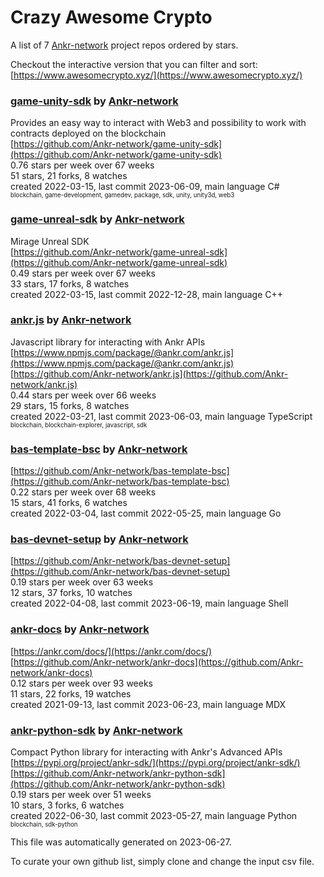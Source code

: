 # Crazy Awesome Crypto
A list of 7 [Ankr-network](https://github.com/Ankr-network) project repos ordered by stars.  

Checkout the interactive version that you can filter and sort: 
[https://www.awesomecrypto.xyz/](https://www.awesomecrypto.xyz/)  


### [game-unity-sdk](https://github.com/Ankr-network/game-unity-sdk) by [Ankr-network](https://github.com/Ankr-network)  
Provides an easy way to interact with Web3 and possibility to work with contracts deployed on the blockchain  
[https://github.com/Ankr-network/game-unity-sdk](https://github.com/Ankr-network/game-unity-sdk)  
0.76 stars per week over 67 weeks  
51 stars, 21 forks, 8 watches  
created 2022-03-15, last commit 2023-06-09, main language C#  
<sub><sup>blockchain, game-development, gamedev, package, sdk, unity, unity3d, web3</sup></sub>


### [game-unreal-sdk](https://github.com/Ankr-network/game-unreal-sdk) by [Ankr-network](https://github.com/Ankr-network)  
Mirage Unreal SDK  
[https://github.com/Ankr-network/game-unreal-sdk](https://github.com/Ankr-network/game-unreal-sdk)  
0.49 stars per week over 67 weeks  
33 stars, 17 forks, 8 watches  
created 2022-03-15, last commit 2022-12-28, main language C++  


### [ankr.js](https://github.com/Ankr-network/ankr.js) by [Ankr-network](https://github.com/Ankr-network)  
Javascript library for interacting with Ankr APIs  
[https://www.npmjs.com/package/@ankr.com/ankr.js](https://www.npmjs.com/package/@ankr.com/ankr.js)  
[https://github.com/Ankr-network/ankr.js](https://github.com/Ankr-network/ankr.js)  
0.44 stars per week over 66 weeks  
29 stars, 15 forks, 8 watches  
created 2022-03-21, last commit 2023-06-03, main language TypeScript  
<sub><sup>blockchain, blockchain-explorer, javascript, sdk</sup></sub>


### [bas-template-bsc](https://github.com/Ankr-network/bas-template-bsc) by [Ankr-network](https://github.com/Ankr-network)  
  
[https://github.com/Ankr-network/bas-template-bsc](https://github.com/Ankr-network/bas-template-bsc)  
0.22 stars per week over 68 weeks  
15 stars, 41 forks, 6 watches  
created 2022-03-04, last commit 2022-05-25, main language Go  


### [bas-devnet-setup](https://github.com/Ankr-network/bas-devnet-setup) by [Ankr-network](https://github.com/Ankr-network)  
  
[https://github.com/Ankr-network/bas-devnet-setup](https://github.com/Ankr-network/bas-devnet-setup)  
0.19 stars per week over 63 weeks  
12 stars, 37 forks, 10 watches  
created 2022-04-08, last commit 2023-06-19, main language Shell  


### [ankr-docs](https://github.com/Ankr-network/ankr-docs) by [Ankr-network](https://github.com/Ankr-network)  
  
[https://ankr.com/docs/](https://ankr.com/docs/)  
[https://github.com/Ankr-network/ankr-docs](https://github.com/Ankr-network/ankr-docs)  
0.12 stars per week over 93 weeks  
11 stars, 22 forks, 19 watches  
created 2021-09-13, last commit 2023-06-23, main language MDX  


### [ankr-python-sdk](https://github.com/Ankr-network/ankr-python-sdk) by [Ankr-network](https://github.com/Ankr-network)  
Compact Python library for interacting with Ankr's Advanced APIs  
[https://pypi.org/project/ankr-sdk/](https://pypi.org/project/ankr-sdk/)  
[https://github.com/Ankr-network/ankr-python-sdk](https://github.com/Ankr-network/ankr-python-sdk)  
0.19 stars per week over 51 weeks  
10 stars, 3 forks, 6 watches  
created 2022-06-30, last commit 2023-05-27, main language Python  
<sub><sup>blockchain, sdk-python</sup></sub>


This file was automatically generated on 2023-06-27.  

To curate your own github list, simply clone and change the input csv file.  